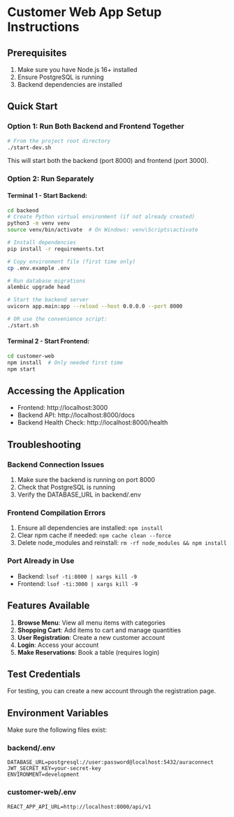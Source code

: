 # Customer Web App Setup Instructions

## Prerequisites

1. Make sure you have Node.js 16+ installed
2. Ensure PostgreSQL is running
3. Backend dependencies are installed

## Quick Start

### Option 1: Run Both Backend and Frontend Together

```bash
# From the project root directory
./start-dev.sh
```

This will start both the backend (port 8000) and frontend (port 3000).

### Option 2: Run Separately

#### Terminal 1 - Start Backend:
```bash
cd backend
# Create Python virtual environment (if not already created)
python3 -m venv venv
source venv/bin/activate  # On Windows: venv\Scripts\activate

# Install dependencies
pip install -r requirements.txt

# Copy environment file (first time only)
cp .env.example .env

# Run database migrations
alembic upgrade head

# Start the backend server
uvicorn app.main:app --reload --host 0.0.0.0 --port 8000

# OR use the convenience script:
./start.sh
```

#### Terminal 2 - Start Frontend:
```bash
cd customer-web
npm install  # Only needed first time
npm start
```

## Accessing the Application

- Frontend: http://localhost:3000
- Backend API: http://localhost:8000/docs
- Backend Health Check: http://localhost:8000/health

## Troubleshooting

### Backend Connection Issues
1. Make sure the backend is running on port 8000
2. Check that PostgreSQL is running
3. Verify the DATABASE_URL in backend/.env

### Frontend Compilation Errors
1. Ensure all dependencies are installed: `npm install`
2. Clear npm cache if needed: `npm cache clean --force`
3. Delete node_modules and reinstall: `rm -rf node_modules && npm install`

### Port Already in Use
- Backend: `lsof -ti:8000 | xargs kill -9`
- Frontend: `lsof -ti:3000 | xargs kill -9`

## Features Available

1. **Browse Menu**: View all menu items with categories
2. **Shopping Cart**: Add items to cart and manage quantities
3. **User Registration**: Create a new customer account
4. **Login**: Access your account
5. **Make Reservations**: Book a table (requires login)

## Test Credentials

For testing, you can create a new account through the registration page.

## Environment Variables

Make sure the following files exist:

### backend/.env
```
DATABASE_URL=postgresql://user:password@localhost:5432/auraconnect
JWT_SECRET_KEY=your-secret-key
ENVIRONMENT=development
```

### customer-web/.env
```
REACT_APP_API_URL=http://localhost:8000/api/v1
```